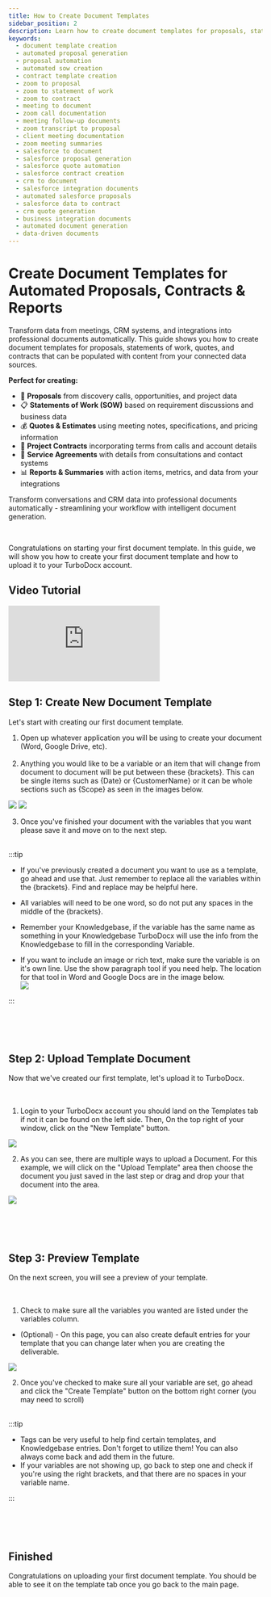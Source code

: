 ```yaml
---
title: How to Create Document Templates
sidebar_position: 2
description: Learn how to create document templates for proposals, statements of work, quotes, and contracts that automatically populate with data from meetings, CRM systems, and business integrations.
keywords:
  - document template creation
  - automated proposal generation
  - proposal automation
  - automated sow creation
  - contract template creation
  - zoom to proposal
  - zoom to statement of work
  - zoom to contract
  - meeting to document
  - zoom call documentation
  - meeting follow-up documents
  - zoom transcript to proposal
  - client meeting documentation
  - zoom meeting summaries
  - salesforce to document
  - salesforce proposal generation
  - salesforce quote automation
  - salesforce contract creation
  - crm to document
  - salesforce integration documents
  - automated salesforce proposals
  - salesforce data to contract
  - crm quote generation
  - business integration documents
  - automated document generation
  - data-driven documents
---
```


# Create Document Templates for Automated Proposals, Contracts & Reports

Transform data from meetings, CRM systems, and integrations into professional documents automatically. This guide shows you how to create document templates for proposals, statements of work, quotes, and contracts that can be populated with content from your connected data sources.

**Perfect for creating:**
- 📄 **Proposals** from discovery calls, opportunities, and project data
- 📋 **Statements of Work (SOW)** based on requirement discussions and business data
- 💰 **Quotes & Estimates** using meeting notes, specifications, and pricing information
- 📝 **Project Contracts** incorporating terms from calls and account details
- 🤝 **Service Agreements** with details from consultations and contact systems
- 📊 **Reports & Summaries** with action items, metrics, and data from your integrations

Transform conversations and CRM data into professional documents automatically - streamlining your workflow with intelligent document generation.

<br/>

Congratulations on starting your first document template. In this guide, we will show you how to create your first document template and how to upload it to your TurboDocx account.

## Video Tutorial

<div style={{position: 'relative', paddingBottom: '56.25%', height: 0, overflow: 'hidden', maxWidth: '100%'}}>
  <iframe 
    src="https://www.youtube.com/embed/IVzmBtHGunQ?si=8u94sDfO5zEFOxUE" 
    title="YouTube video player" 
    frameborder="0" 
    allow="accelerometer; autoplay; clipboard-write; encrypted-media; gyroscope; picture-in-picture; web-share" 
    referrerpolicy="strict-origin-when-cross-origin" 
    allowfullscreen
    style={{position: 'absolute', top: 0, left: 0, width: '100%', height: '100%'}}
  ></iframe>
</div>

## Step 1: Create New Document Template

Let's start with creating our first document template. <br />

1. Open up whatever application you will be using to create your document (Word, Google Drive, etc).
<br/><br/>
2. Anything you would like to be a variable or an item that will change from document to document will be put between these &#123;brackets&#125;. This can be single items such as &#123;Date&#125; or &#123;CustomerName&#125; or it can be whole sections such as &#123;Scope&#125; as seen in the images below.

![](/img/how_to_create_a_template/CreatingATemplateDoc1Title.PNG)
![](/img/how_to_create_a_template/CreatingATemplateDoc2Title.PNG)

3. Once you've finished your document with the variables that you want please save it and move on to the next step.
<br /><br />

:::tip

- If you've previously created a document you want to use as a template, go ahead and use that. Just remember to replace all the variables within the &#123;brackets&#125;. Find and replace may be helpful here.

- All variables will need to be one word, so do not put any spaces in the middle of the &#123;brackets&#125;.

- Remember your Knowledgebase, if the variable has the same name as something in your Knowledgebase TurboDocx will use the info from the Knowledgebase to fill in the corresponding Variable.

- If you want to include an image or rich text, make sure the variable is on it's own line. Use the show paragraph tool if you need help. The location for that tool in Word and Google Docs are in the image below.  
![](/img/how_to_create_a_template/paragraphtool.png)

:::

<br/><br/><br/>

## Step 2: Upload Template Document

Now that we've created our first template, let's upload it to TurboDocx.<br/><br/><br/>

1. Login to your TurboDocx account you should land on the Templates tab if not it can be found on the left side. Then, On the top right of your window, click on the "New Template" button.

![](/img/how_to_create_a_template/newtemp.png)

2. As you can see, there are multiple ways to upload a Document. For this example, we will click on the "Upload Template" area then choose the document you just saved in the last step or drag and drop your that document into the area.

![](/img/how_to_create_a_template/step_1.png)

<br/><br/><br/>

## Step 3: Preview Template

On the next screen, you will see a preview of your template.<br/><br/><br/>

1. Check to make sure all the variables you wanted are listed under the variables column.
- (Optional) - On this page, you can also create default entries for your template that you can change later when you are creating the deliverable.

![](/img/how_to_create_a_template/step_3.png)

2. Once you've checked to make sure all your variable are set, go ahead and click the "Create Template" button on the bottom right corner (you may need to scroll)
<br/><br/>

:::tip

- Tags can be very useful to help find certain templates, and Knowledgebase entries. Don't forget to utilize them! You can also always come back and add them in the future.
- If your variables are not showing up, go back to step one and check if you're using the right brackets, and that there are no spaces in your variable name.

:::

<br/><br/><br/>

## Finished

Congratulations on uploading your first document template. You should be able to see it on the template tab once you go back to the main page.